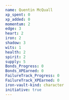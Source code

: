 ```yaml
---
name: Quentin McQuall
xp_spent: 0
xp_added: 0
momentum: 2
edge: 3
heart: 2
iron: 2
shadow: 3
wits: 1
health: 2
spirit: 2
supply: 5
Bonds_Progress: 0
Bonds_XPEarned: 0
FailureTrack_Progress: 0
FailureTrack_XPEarned: 0
iron-vault-kind: character
initiative: true
---
```



```iron-vault-character-info
```

```iron-vault-character-stats
```

```iron-vault-character-meters
```

```iron-vault-character-special-tracks
```

```iron-vault-character-impacts
```

```iron-vault-character-assets
```

